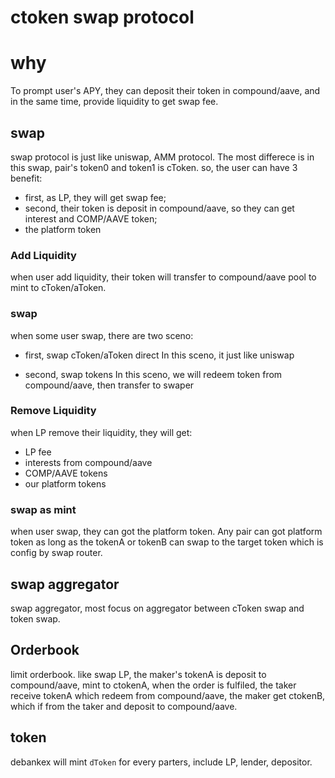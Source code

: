 # ctoken swap protocol

# why
To prompt user's APY, they can deposit their token in compound/aave, and in the same time, provide liquidity to get swap fee.

## swap

swap protocol is just like uniswap, AMM protocol. The most differece is in this swap, pair's token0 and token1 is cToken. so, the user can have 3 benefit:
* first, as LP, they will get swap fee;
* second, their token is deposit in compound/aave, so they can get interest and COMP/AAVE token;
* the platform token

### Add Liquidity

when user add liquidity, their token will transfer to compound/aave pool to mint to cToken/aToken.

### swap

when some user swap, there are two sceno:

* first, swap cToken/aToken direct
In this sceno, it just like uniswap

* second, swap tokens
In this sceno, we will redeem token from compound/aave, then transfer to swaper

### Remove Liquidity

when LP remove their liquidity, they will get:
* LP fee
* interests from compound/aave
* COMP/AAVE tokens
* our platform tokens

### swap as mint

when user swap, they can got the platform token. Any pair can got platform token as long as the tokenA or tokenB can swap to the target token which is config by swap router.

## swap aggregator

swap aggregator, most focus on aggregator between cToken swap and token swap.

## Orderbook

limit orderbook. like swap LP, the maker's tokenA is deposit to compound/aave, mint to ctokenA, when the order is fulfiled, the taker receive tokenA which redeem from compound/aave, the maker get ctokenB, which if from the taker and deposit to compound/aave.

## token

debankex will mint `dToken` for every parters, include LP, lender, depositor.

